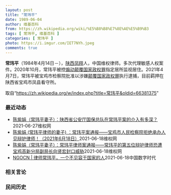 ```yaml
---
layout: post
title: "常玮平"
date: 1989-06-04
author: 维基百科
from: https://zh.wikipedia.org/wiki/%E5%B8%B8%E7%8E%AE%E5%B9%B3
tags: [ 常玮平, 维基百科 ]
categories: [ 常玮平 ]
photo: https://i.imgur.com/IET7NYh.jpeg
comments: true
---
```

<div class="mw-parser-output">
<p><b>常玮平</b>（1984年4月14日<span class="useeditintro" title="Template:BLP editintro">－</span>），<a href="/wiki/%E9%99%95%E8%A5%BF" class="mw-redirect" title="陕西">陕西</a><a href="/wiki/%E5%87%A4%E7%BF%94" class="mw-redirect" title="凤翔">凤翔</a>人，中国维权律师。多次代理敏感人权案件。2020年10月，常玮平被控<a href="/wiki/%E7%85%BD%E5%8A%A8%E9%A2%A0%E8%A6%86%E5%9B%BD%E5%AE%B6%E6%94%BF%E6%9D%83%E7%BD%AA" title="煽动颠覆国家政权罪">煽动颠覆国家政权罪</a>指定居所监视居住。2021年4月7日，常玮平被宝鸡市检察院批准以涉嫌<a href="/wiki/%E9%A2%A0%E8%A6%86%E5%9B%BD%E5%AE%B6%E6%94%BF%E6%9D%83%E7%BD%AA" title="颠覆国家政权罪">颠覆国家政权罪</a>执行逮捕，目前羁押在陕西省宝鸡市凤县看守所。
</p>
</div><noscript><img src="//zh.wikipedia.org/wiki/Special:CentralAutoLogin/start?type=1x1" alt="" title="" width="1" height="1" style="border: none; position: absolute;"></noscript>
<div class="printfooter">取自“<a dir="ltr" href="https://zh.wikipedia.org/w/index.php?title=常玮平&amp;oldid=66381375">https://zh.wikipedia.org/w/index.php?title=常玮平&amp;oldid=66381375</a>”</div><div id="recent-news"><h3>最近动态</h3><ul><li><a href="https://nodebe4.github.io/waimei/2021-06-27/%E9%99%88%E7%B4%AB%E5%A8%9F-%E5%B8%B8%E7%8E%AE%E5%B9%B3%E5%A6%BB%E5%AD%90-%E9%99%95%E8%A5%BF%E7%9C%81%E5%85%AC%E5%AE%89%E5%8E%85%E5%9B%BD%E4%BF%9D%E6%80%BB%E9%98%9F%E5%9C%A8%E5%B8%B8%E7%8E%AE%E5%B9%B3%E6%A1%88%E7%9A%84%E4%BB%8B%E5%85%A5%E6%9C%89%E5%A4%9A%E6%B7%B1" title="陈紫娟（常玮平妻子）：陕西省公安厅国保总队在常玮平案的介入有多深？—— &nbsp; 1.我向陕西省公安厅控告宝鸡市公安局对常玮平实施酷刑，控告信于2021.4.4签收。 2.我向陕西省公安厅控告宝鸡市公...">陈紫娟（常玮平妻子）：陕西省公安厅国保总队在常玮平案的介入有多深？</a><time>2021-06-27</time><a class="tag">维权网</a></li>
<li><a href="https://nodebe4.github.io/waimei/2021-06-18/%E9%99%88%E7%B4%AB%E5%A8%9F-(%E5%B8%B8%E7%8E%AE%E5%B9%B3%E5%BE%8B%E5%B8%88%E7%9A%84%E5%A6%BB%E5%AD%90)-%E5%B8%B8%E7%8E%AE%E5%B9%B3%E6%A1%88%E9%80%9A%E6%8A%A5-%E5%AE%9D%E9%B8%A1%E5%B8%82%E4%BA%BA%E6%B0%91%E6%A3%80%E5%AF%9F%E9%99%A2%E6%8B%92%E7%BB%9D%E6%89%BF%E5%8A%9E%E4%BA%BA%E8%A7%81%E8%BE%A9%E6%8A%A4%E5%BE%8B%E5%B8%88-2021%E5%B9%B46" title="陈紫娟 (常玮平律师的妻子) ：常玮平案通报——宝鸡市人民检察院拒绝承办人见辩护律师！（2021年6月18日）—— 每次去宝鸡市人民检察院，都是材料一收，就再也没有下文了。陕西省纪委将我的控告信...">陈紫娟 (常玮平律师的妻子) ：常玮平案通报——宝鸡市人民检察院拒绝承办人见辩护律师！（2021年6月18日）</a><time>2021-06-18</time><a class="tag">维权网</a></li>
<li><a href="https://nodebe4.github.io/waimei/2021-06-18/%E9%99%88%E7%B4%AB%E5%A8%9F-%E5%B8%B8%E7%8E%AE%E5%B9%B3%E5%A6%BB%E5%AD%90-%E5%B8%B8%E7%8E%AE%E5%B9%B3%E5%BE%8B%E5%B8%88%E6%A1%88%E9%80%9A%E6%8A%A5-%E5%B8%B8%E7%8E%AE%E5%B9%B3%E7%9A%84%E7%AC%AC%E4%BA%94%E4%BD%8D%E8%BE%A9%E6%8A%A4%E5%BE%8B%E5%B8%88%E6%81%90%E9%81%AD%E5%AE%9D%E9%B8%A1%E9%AB%98%E6%96%B0%E5%88%86%E5%B1%80%E5%89%AF%E5%B1%80%E9%95%BF%E5%90%91%E8%B4%A4%E5%AE%8F%E5%B0%81%E5%8F%A3%E5%A8%81%E8%83%81" title="陈紫娟（常玮平妻子）：常玮平律师案通报——常玮平的第五位辩护律师恐遭宝鸡高新分局副局长向贤宏封口威胁—— 昨日（6月16日），常玮平的代理律师前往宝鸡与向局长见面。向局长依然不愿意交流案情，并当...">陈紫娟（常玮平妻子）：常玮平律师案通报——常玮平的第五位辩护律师恐遭宝鸡高新分局副局长向贤宏封口威胁</a><time>2021-06-18</time><a class="tag">维权网</a></li>
<li><a href="https://nodebe4.github.io/waimei/2021-06-18/NGOCN-%E5%BE%8B%E5%B8%88%E5%B8%B8%E7%8E%AE%E5%B9%B3-%E4%B8%80%E4%B8%AA%E4%B8%8D%E8%A7%81%E5%AE%B9%E4%BA%8E%E5%9B%BD%E5%AE%B6%E7%9A%84%E4%BA%BA" title="NGOCN | 律师常玮平，一个不见容于国家的人—— 作者：夜火 编者按：本文由端传媒与NGOCN声音计划联合出品，6月8日首发于端传媒，6月18日 NGOCN 发表可付费阅读的全文版本。 21...">NGOCN | 律师常玮平，一个不见容于国家的人</a><time>2021-06-18</time><a class="tag">中国数字时代</a></li>
</ul></div><div id="open-opinion"><h3>相关言论</h3><ul></ul></div><div id="mjls-record"><h3>民间历史</h3><ul></ul></div>